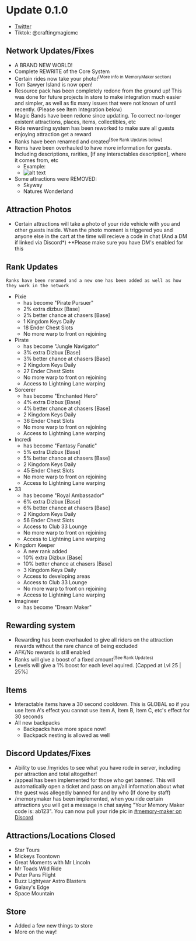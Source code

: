 # Update 0.1.0
- [Twitter](https://twitter.com/craftingmagicmc "Twitter")
- Tiktok: @craftingmagicmc

## Network Updates/Fixes

+ A BRAND NEW WORLD!
+ Complete REWRITE of the Core System
+ Certain rides now take your photo!<sup>(More info in MemoryMaker section)</sup>
+ Tom Sawyer Island is now open!
+ Resource pack has been completely redone from the ground up! This was done for future projects in store to make integration much easier and simpler, as well as fix many issues that were not known of until recently. (Please see Item Integration below)
+ Magic Bands have been redone since updating. To correct no-longer existent attractions, places, items, collectibles, etc
+ Ride rewarding system has been reworked to make sure all guests enjoying attraction get a reward
+ Ranks have been renamed and created<sup>[See Rank Updates below]</sup>
+ Items have been overhauled to have more information for guests. Including descriptions, rarities, [if any interactables description], where it comes from, etc
    * Example:
    * ![alt text](https://i.imgur.com/tggtgcu.png "Item info description")
+ Some attractions were REMOVED:
    * Skyway
    * Natures Wonderland

## Attraction Photos
+ Certain attractions will take a photo of your ride vehicle with you and other guests inside. When the photo moment is triggered you and anyone else in the cart at the time will recieve a code in chat (And a DM if linked via Discord*)
+*Please make sure you have DM's enabled for this

## Rank Updates

`Ranks have been renamed and a new one has been added as well as how they work in the network`
+ Pixie
    * has become "Pirate Pursuer"
    * 2% extra dizbux [Base]
    * 2% better chance at chasers [Base]
    * 1 Kingdom Keys Daily
    * 18 Ender Chest Slots
    * No more warp to front on rejoining
+ Pirate
    * has become "Jungle Navigator"
    * 3% extra Dizbux [Base]
    * 3% better chance at chasers [Base]
    * 2 Kingdom Keys Daily
    * 27 Ender Chest Slots
    * No more warp to front on rejoining
    * Access to Lightning Lane warping
+ Sorcerer
    * has become "Enchanted Hero"
    * 4% extra Dizbux [Base]
    * 4% better chance at chasers [Base]
    * 2 Kingdom Keys Daily
    * 36 Ender Chest Slots
    * No more warp to front on rejoining
    * Access to Lightning Lane warping
+ Incredi
    * has become "Fantasy Fanatic"
    * 5% extra Dizbux [Base]
    * 5% better chance at chasers [Base]
    * 2 Kingdom Keys Daily
    * 45 Ender Chest Slots
    * No more warp to front on rejoining
    * Access to Lightning Lane warping
+ 33
    * has become "Royal Ambassador"
    * 6% extra Dizbux [Base]
    * 6% better chance at chasers [Base]
    * 2 Kingdom Keys Daily
    * 56 Ender Chest Slots
    * Access to Club 33 Lounge
    * No more warp to front on rejoining
    * Access to Lightning Lane warping
+ Kingdom Keeper
    * A new rank added
    * 10% extra Dizbux [Base]
    * 10% better chance at chasers [Base]
    * 3 Kingdom Keys Daily
    * Access to developing areas
    * Access to Club 33 Lounge
    * No more warp to front on rejoining
    * Access to Lightning Lane warping
+ Imagineer
    * has become "Dream Maker"

## Rewarding system

+ Rewarding has been overhauled to give all riders on the attraction rewards without the rare chance of being excluded
+ AFK/No rewards is still enabled
+ Ranks will give a boost of a fixed amount<sup>(See Rank Updates)</sup>
+ Levels will give a 1% boost for each level aquired. [Capped at Lvl 25 | 25%]

## Items
+ Interactable items have a 30 second cooldown. This is GLOBAL so if you use Item A's effect you cannot use Item A, Item B, Item C, etc's effect for 30 seconds
+ All new backpacks
    * Backpacks have more space now!
    * Backpack nesting is allowed as well

## Discord Updates/Fixes

+ Ability to use /myrides to see what you have rode in server, including per attraction and total altogether!
+ /appeal has been implemented for those who get banned. This will automatically open a ticket and pass on any/all information about what the guest was allegedly banned for and by who (If done by staff)
+ /memorymaker has been implemented, when you ride certain attractions you will get a message in chat saying "Your Memory Maker code is: ab123". You can now pull your ride pic in [#memory-maker on Discord](https://discord.com/channels/1049038245457047652/1074117258458189834)

## Attractions/Locations Closed

+ Star Tours
+ Mickeys Toontown
+ Great Moments with Mr Lincoln
+ Mr Toads Wild Ride
+ Peter Pans Flight
+ Buzz Lightyear Astro Blasters
+ Galaxy's Edge
+ Space Mountain

## Store

+ Added a few new things to store
+ More on the way!
